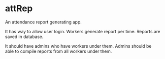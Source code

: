 # attRep
An attendance report generating app.

It has way to allow user login.
Workers generate report per time.
Reports are saved in database.

It should have admins who have workers under them.
Admins should be able to compile reports from all workers under them.
